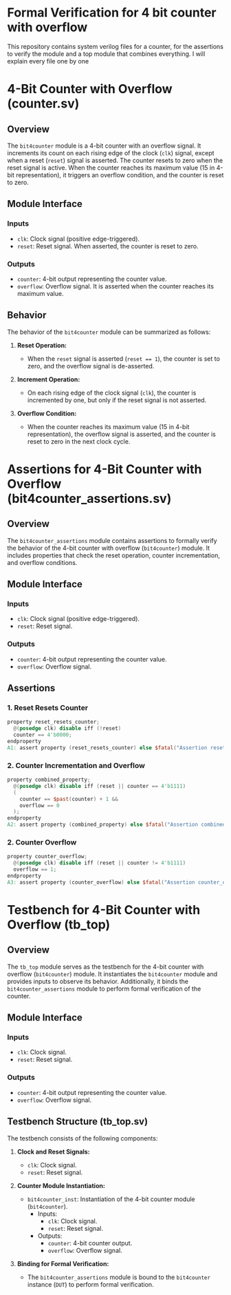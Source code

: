 # Formal Verification for 4 bit counter with overflow

This repository contains system verilog files for a counter, for the assertions to verify the module and a top module that combines everything. I will explain every file one by one

# 4-Bit Counter with Overflow (counter.sv)

## Overview

The `bit4counter` module is a 4-bit counter with an overflow signal. It increments its count on each rising edge of the clock (`clk`) signal, except when a reset (`reset`) signal is asserted. The counter resets to zero when the reset signal is active. When the counter reaches its maximum value (15 in 4-bit representation), it triggers an overflow condition, and the counter is reset to zero.

## Module Interface

### Inputs

- `clk`: Clock signal (positive edge-triggered).
- `reset`: Reset signal. When asserted, the counter is reset to zero.
  
### Outputs

- `counter`: 4-bit output representing the counter value.
- `overflow`: Overflow signal. It is asserted when the counter reaches its maximum value.

## Behavior

The behavior of the `bit4counter` module can be summarized as follows:

1. **Reset Operation:**
   - When the `reset` signal is asserted (`reset == 1`), the counter is set to zero, and the overflow signal is de-asserted.

2. **Increment Operation:**
   - On each rising edge of the clock signal (`clk`), the counter is incremented by one, but only if the reset signal is not asserted.
   
3. **Overflow Condition:**
   - When the counter reaches its maximum value (15 in 4-bit representation), the overflow signal is asserted, and the counter is reset to zero in the next clock cycle.

# Assertions for 4-Bit Counter with Overflow (bit4counter_assertions.sv)

## Overview

The `bit4counter_assertions` module contains assertions to formally verify the behavior of the 4-bit counter with overflow (`bit4counter`) module. It includes properties that check the reset operation, counter incrementation, and overflow conditions.

## Module Interface

### Inputs

- `clk`: Clock signal (positive edge-triggered).
- `reset`: Reset signal.
  
### Outputs

- `counter`: 4-bit output representing the counter value.
- `overflow`: Overflow signal.

## Assertions

### 1. Reset Resets Counter

```verilog
property reset_resets_counter;
  @(posedge clk) disable iff (!reset)
  counter == 4'b0000;
endproperty
A1: assert property (reset_resets_counter) else $fatal("Assertion reset_resets_counter failed");
```
### 2. Counter Incrementation and Overflow
```verilog
property combined_property;
  @(posedge clk) disable iff (reset || counter == 4'b1111)
  (
    counter == $past(counter) + 1 &&
    overflow == 0
  );
endproperty
A2: assert property (combined_property) else $fatal("Assertion combined_property failed");
```
### 2. Counter Overflow
```verilog
property counter_overflow;
  @(posedge clk) disable iff (reset || counter != 4'b1111)
  overflow == 1;
endproperty
A3: assert property (counter_overflow) else $fatal("Assertion counter_overflow failed");
```

# Testbench for 4-Bit Counter with Overflow (tb_top)

## Overview

The `tb_top` module serves as the testbench for the 4-bit counter with overflow (`bit4counter`) module. It instantiates the `bit4counter` module and provides inputs to observe its behavior. Additionally, it binds the `bit4counter_assertions` module to perform formal verification of the counter.

## Module Interface

### Inputs

- `clk`: Clock signal.
- `reset`: Reset signal.

### Outputs

- `counter`: 4-bit output representing the counter value.
- `overflow`: Overflow signal.

## Testbench Structure (tb_top.sv)

The testbench consists of the following components:

1. **Clock and Reset Signals:**
   - `clk`: Clock signal.
   - `reset`: Reset signal.

2. **Counter Module Instantiation:**
   - `bit4counter_inst`: Instantiation of the 4-bit counter module (`bit4counter`).
     - Inputs:
       - `clk`: Clock signal.
       - `reset`: Reset signal.
     - Outputs:
       - `counter`: 4-bit counter output.
       - `overflow`: Overflow signal.

3. **Binding for Formal Verification:**
   - The `bit4counter_assertions` module is bound to the `bit4counter` instance (`DUT`) to perform formal verification.

